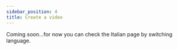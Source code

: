 ```yaml
---
sidebar_position: 4
title: Create a video
---
```


Coming soon...for now you can check the Italian page by switching language.
